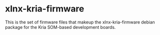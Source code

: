 # xlnx-kria-firmware
This is the set of firmware files that makeup the xlnx-kria-firmware debian package for the Kria SOM-based development boards. 


